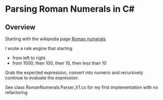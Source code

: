 # Parsing Roman Numerals in C#

## Overview
Starting with the wikipedia page
[Roman numerals](https://en.wikipedia.org/wiki/Roman_numerals)

I wrote a rule engine that starting
- from left to right
- from 1000, then 100, then 10, then less than 10

Grab the expected expression, convert into numeric and recursively
continue to evaluate the expression.

See class RomanNumerals.Parser_V1.cs for my first implementation
with no refactoring

